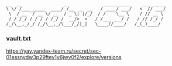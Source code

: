 ```
__  __                __             ___________    ___ _____
\ \/ /___ _____  ____/ /__  _  __   / ____/ ___/   <  // ___/
 \  / __ `/ __ \/ __  / _ \| |/_/  / /    \__ \    / // __ \
 / / /_/ / / / / /_/ /  __/>  <   / /___ ___/ /   / // /_/ /
/_/\__,_/_/ /_/\__,_/\___/_/|_|   \____//____/   /_(_)____/

```


### vault.txt

https://yav.yandex-team.ru/secret/sec-01essnydw3p29ftev1y6jwv0f2/explore/versions

